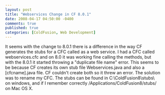 ```yaml
---
layout: post
title: "Webservices Change in CF 8.0.1"
date: 2008-04-17 04:50:00 -0400
comments: true
published: true
categories: [ColdFusion, Web Development]
---
```


It seems with the change to 8.0.1 there is a difference in the 
way CF generates the stubs for a CFC called as a web service.  I had a 
CFC called webservices.cfc and on 8.0 it was working fine calling the 
methods, but with the 8.0.1 it started throwing a "duplicate file name" 
error.  This seems to be because CF creates its own stub file 
Webservices.java and also a [cfcname].java file.  CF couldn't create 
both so it threw an error.  The solution was to rename my CFC.  The 
stubs can be found in C:\ColdFusion8\stubs\ on windows, and if I 
remember correctly /Applications/ColdFusion8/stubs/ on Mac OS X.